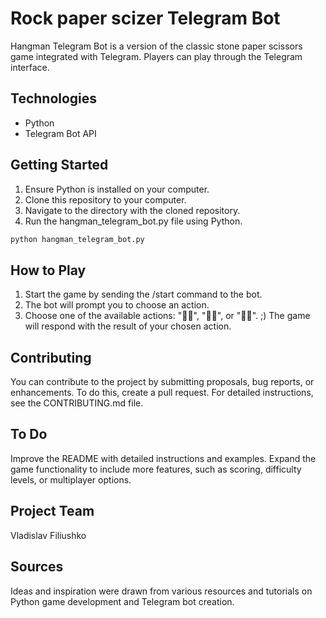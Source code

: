 # Rock paper scizer  Telegram Bot

Hangman Telegram Bot is a version of the classic stone paper scissors game integrated with Telegram. Players can play  through the Telegram interface.

## Technologies
- Python
- Telegram Bot API



## Getting Started
1. Ensure Python is installed on your computer.
2. Clone this repository to your computer.
3. Navigate to the directory with the cloned repository.
4. Run the hangman_telegram_bot.py file using Python.

```bash
python hangman_telegram_bot.py
```


## How to Play
1) Start the game by sending the /start command to the bot.
2) The bot will prompt you to choose an action.
3) Choose one of the available actions: "🤜🏻", "✌🏿", or "✋🏿".
;) The game will respond with the result of your chosen action.



## Contributing

You can contribute to the project by submitting proposals, bug reports, or enhancements. To do this, create a pull request. For detailed instructions, see the CONTRIBUTING.md file.



## To Do

Improve the README with detailed instructions and examples.
Expand the game functionality to include more features, such as scoring, difficulty levels, or multiplayer options.


## Project Team

Vladislav Filiushko



## Sources

Ideas and inspiration were drawn from various resources and tutorials on Python game development and Telegram bot creation.




